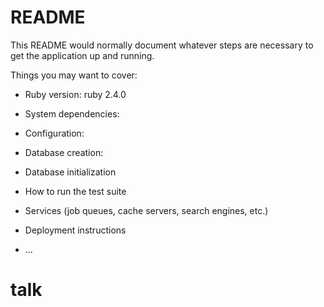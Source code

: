 # README

This README would normally document whatever steps are necessary to get the
application up and running.

Things you may want to cover:

* Ruby version: ruby 2.4.0

* System dependencies:

* Configuration:

* Database creation:

* Database initialization

* How to run the test suite

* Services (job queues, cache servers, search engines, etc.)

* Deployment instructions

* ...
# talk
